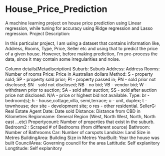 # House_Price_Prediction
A machine learning project on house price prediction using Linear regression, while tuning for accuracy using Ridge regression and Lasso regression.
Project Description:

In this particular project, I am using a dataset that contains information like, Address, Rooms, Type, Price, Seller etc and using that to predict the price of a given house.
However, before making prediction, I'm pre-process the data, since it may contain some irregularities and noise.

Column details(Metadiscription)
Suburb: Suburb
Address: Address
Rooms: Number of rooms
Price: Price in Australian dollars
Method:
S - property sold;
SP - property sold prior;
PI - property passed in;
PN - sold prior not disclosed;
SN - sold not disclosed;
NB - no bid;
VB - vendor bid;
W - withdrawn prior to auction;
SA - sold after auction;
SS - sold after auction price not disclosed.
N/A - price or highest bid not available.
Type:
br - bedroom(s);
h - house,cottage,villa, semi,terrace;
u - unit, duplex;
t - townhouse;
dev site - development site;
o res - other residential.
SellerG: Real Estate Agent
Date: Date sold
Distance: Distance from CBD in Kilometres
Regionname: General Region (West, North West, North, North east …etc)
Propertycount: Number of properties that exist in the suburb.
Bedroom2 : Scraped # of Bedrooms (from different source)
Bathroom: Number of Bathrooms
Car: Number of carspots
Landsize: Land Size in Metres
BuildingArea: Building Size in Metres
YearBuilt: Year the house was built
CouncilArea: Governing council for the area
Lattitude: Self explanitory
Longtitude: Self explanitory
